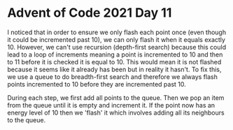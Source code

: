 # Advent of Code 2021 Day 11

I noticed that in order to ensure we only flash each point once (even though it could be incremented past 10), we can only flash it when it equals exactly 10. However, we can't use recursion (depth-first search) because this could lead to a loop of increments meaning a point is incremented to 10 and then to 11 before it is checked it is equal to 10. This would mean it is not flashed because it seems like it already has been but in reality it hasn't. To fix this, we use a queue to do breadth-first search and therefore we always flash points incremented to 10 before they are incremented past 10.

During each step, we first add all points to the queue. Then we pop an item from the queue until it is empty and increment it. If the point now has an energy level of 10 then we 'flash' it which involves adding all its neighbours to the queue.